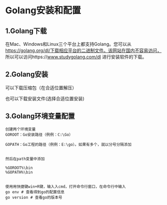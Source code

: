 # Golang安装和配置

## 1.Golang下载

 在Mac、Windows和Linux三个平台上都支持Golang。您可以从 https://golang.org/dl/下载相应平台的二进制文件。该网站在国内不容易访问， 所以可以访问https://www.studygolang.com/dl 进行安装软件的下载。



## 2.Golang安装

可以下载压缩包（在合适位置解压）

也可以下载安装文件(选择合适位置安装)



## 3.Golang环境变量配置



```
创建两个环境变量
GOROOT：Go安装路径（例例：C:\Go） 

GOPATH：Go工程的路径（例例：E:\go）。如果有多个，就以分号分隔添加
 
 
然后在path变量中添加

%GOROOT%\bin
%GOPATH%\bin


使⽤用快捷键win+R键，输⼊入cmd，打开命令行窗口，在命令行中输⼊
go env # 查看得到go的配置信息
go version # 查看go的版本号
```

